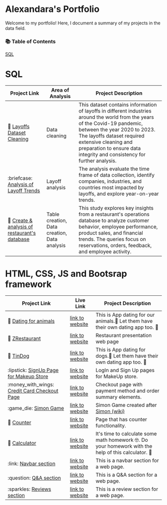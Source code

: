 # Alexandara's Portfolio

<p>Welcome to my portfolio! Here, I document a summary of my projects in the data field.</p>
<h3>📚 Table of Contents</h3>
<a href="#sql">SQL</a>

<h1>SQL</h1>
<markdown-accessiblity-table data-catalyst=""><table tabindex="0">
<thead>
<tr>
<th>Project Link</th>
<th>Area of Analysis</th>
<th>Project Description</th>
</tr>
</thead>
<tbody>
<tr>
<td>🦠 <a href="https://github.com/alexandradanca/MySQL_Layoffs_Data_Cleaning">Layoffs Dataset Cleaning</a></td>
<td>Data cleaning</td>
<td>This dataset contains information of layoffs in different industries around the world from the years of the Covid-19 pandemic, between the year 2020 to 2023.
The layoffs dataset required extensive cleaning and preparation to ensure data integrity and consistency for further analysis.</td>
</tr>
<tr>
<td>:briefcase: <a href="https://github.com/alexandradanca/MySQL_Exploratory_Data_Analysis">Analysis of Layoff Trends</a></td>
<td>Layoff analysis</td>
<td>The analysis evaluate the time frame of data collection, identify companies, industries, and countries most impacted by layoffs, and explore year-on-year trends.</td>
</tr>
<tr>
<td>🍜 <a href="https://github.com/alexandradanca/MySQL_Restaurant_Database/tree/main">Create & analysis of restaurant's database</a></td>
<td>Table creation, Data creation, Data analysis</td>
<td>This study explores key insights from a restaurant's operations database to analyze customer behavior, employee performance, product sales, and financial trends. The queries focus on reservations, orders, feedback, and employee activity.</td>
</tr>
</tbody>
</table></markdown-accessiblity-table>

<h1>HTML, CSS, JS and Bootsrap framework </h1>
<markdown-accessiblity-table data-catalyst=""><table tabindex="0">
<thead>
<tr>
<th>Project Link</th>
<th>Live Link</th>
<th>Project Description</th>
</tr>
</thead>
<tbody>
<tr>
<td>💌 <a href="https://github.com/alexandradanca/-005-Animal-Dating-App">Dating for animals</a></td>
<td><a href="https://alexandradanca.github.io/-005-Animal-Dating-App/">link to website</a></td>
<td>This is App dating for our animals.🐾 Let them have their own dating app too. 💌</td>
</tr>
<tr>
<td>🍜 <a href="https://github.com/alexandradanca/ZRestaurant">ZRestaurant</a></td>
<td><a href="https://alexandradanca.github.io/ZRestaurant/index.html#navbar-placeholder">link to website</a></td>
<td>Restaurant presentation web page</td>
</tr>
<tr>
<td>💌 <a href="https://github.com/alexandradanca/TinDog">TinDog</a></td>
<td><a href="https://alexandradanca.github.io/TinDog/">link to website</a></td>
<td>This is App dating for dogs.🐾 Let them have their own dating app too. 💌</td>
</tr>
<tr>
<td>:lipstick: <a href="https://github.com/alexandradanca/-001-SignUpMakeupStore">SignUp Page for Makeup Store</a></td>
<td><a href="https://alexandradanca.github.io/-001-SignUpMakeupStore/">link to website</a></td>
<td>LogIn and Sign Up pages for MakeUp store.</td>
</tr>
<tr>
<td>:money_with_wings: <a href="https://github.com/alexandradanca/-002-CreditCardCheckout">Credit Card Checkout Page</a></td>
<td><a href="https://alexandradanca.github.io/-002-CreditCardCheckout/">link to website</a></td>
<td>Checkout page with payment method and order summary elements.</td>
</tr>
<tr>
<td>:game_die: <a href="https://github.com/alexandradanca/Simon-Game">Simon Game</a></td>
<td><a href="https://alexandradanca.github.io/Simon-Game/">link to website</a></td>
<td>Simon Game created after <a href="https://en.wikipedia.org/wiki/Simon_(game)">Simon (wiki)</a></td>
</tr>
<tr>
<td>🔢 <a href="https://github.com/alexandradanca/counter">Counter</a></td>
<td><a href="https://alexandradanca.github.io/counter/">link to website</a></td>
<td>Page that has counter functionality.</td>
</tr>
<tr>
<td>🧮 <a href="https://github.com/alexandradanca/-004-Calculation">Calculator</a></td>
<td><a href="https://alexandradanca.github.io/-004-Calculation/">link to website</a></td>
<td>It's time to calculate some math homework 🤓. Do your homework with the help of this calculator. 🧐</td>
</tr>
<tr>
<td>:link: <a href="https://github.com/alexandradanca/Navbar">Navbar section</a></td>
<td><a href="https://alexandradanca.github.io/Navbar/#">link to website</a></td>
<td>This is a navbar section for a web page.</td>
</tr>
<tr>
<td>:question: <a href="https://github.com/alexandradanca/Questions-box">Q&A section</a></td>
<td><a href="https://alexandradanca.github.io/Questions-box/">link to website</a></td>
<td>This is a Q&A section for a web page.</td>
</tr>
<tr>
<td>:sparkles: <a href="https://github.com/alexandradanca/reviews">Reviews section</a></td>
<td><a href="https://alexandradanca.github.io/reviews/">link to website</a></td>
<td>This is a review section for a web page.</td>
</tr>
</tbody>
</table></markdown-accessiblity-table>





